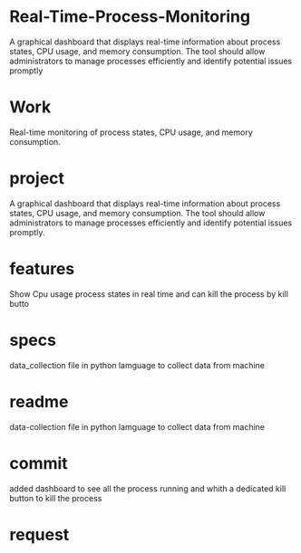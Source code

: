 # Real-Time-Process-Monitoring
A graphical dashboard that displays real-time information about  process states, CPU usage, and memory consumption. The tool should allow  administrators to manage processes efficiently and identify potential issues promptly

# Work
 Real-time monitoring of process states, CPU usage, and memory consumption.
# project

A graphical dashboard that displays real-time information about  process states, CPU usage, and memory consumption. The tool should allow  administrators to manage processes efficiently and identify potential issues promptly.
# features
Show Cpu usage process states in real time and can kill the process by kill butto
# specs
data_collection file in python lamguage to collect data from machine
# readme
data-collection file in python lamguage to collect data from machine
# commit
added dashboard to see all the process running and whith a dedicated kill button to kill the process 
# request 

